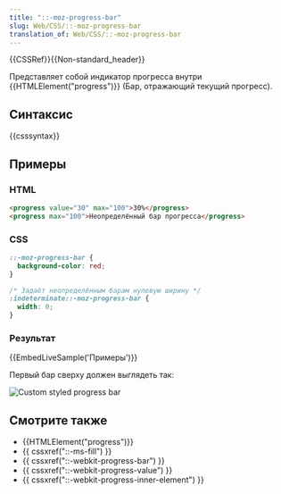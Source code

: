 ```yaml
---
title: "::-moz-progress-bar"
slug: Web/CSS/::-moz-progress-bar
translation_of: Web/CSS/::-moz-progress-bar
---
```


{{CSSRef}}{{Non-standard_header}}

Представляет собой индикатор прогресса внутри {{HTMLElement("progress")}} (Бар, отражающий текущий прогресс).

## Синтаксис

{{csssyntax}}

## Примеры

### HTML

```html
<progress value="30" max="100">30%</progress>
<progress max="100">Неопределённый бар прогресса</progress>
```

### CSS

```css
::-moz-progress-bar {
  background-color: red;
}

/* Задаёт неопределённым барам нулевую ширину */
:indeterminate::-moz-progress-bar {
  width: 0;
}
```

### Результат

{{EmbedLiveSample('Примеры')}}

Первый бар сверху должен выглядеть так:

![Custom styled progress bar](/@api/deki/files/5387/=redbar.png)

## Смотрите также

- {{HTMLElement("progress")}}
- {{ cssxref("::-ms-fill") }}
- {{ cssxref("::-webkit-progress-bar") }}
- {{ cssxref("::-webkit-progress-value") }}
- {{ cssxref("::-webkit-progress-inner-element") }}
